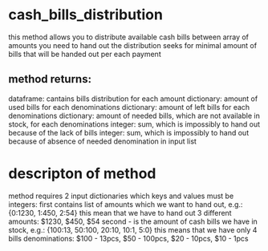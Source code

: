 # cash_bills_distribution
this method allows you to distribute available cash bills between array of amounts you need to hand out
the distribution seeks for minimal amount of bills that will be handed out per each payment

## method returns:
dataframe: cantains bills distribution for each amount
dictionary: amount of used bills for each denominations 
dictionary: amount of left bills for each denominations 
dictionary: amount of needed bills, which are not available in stock, for each denominations 
integer: sum, which is impossibly to hand out because of the lack of bills
integer: sum, which is impossibly to hand out because of absence of needed denomination in input list

# descripton of method
method requires 2 input dictionaries which keys and values must be integers: 
first contains list of amounts which we want to hand out, e.g.: {0:1230, 1:450, 2:54}
this mean that we have to hand out 3 different amounts: $1230, $450, $54
second - is the amount of cash bills we have in stock, e.g.: {100:13, 50:100, 20:10, 10:1, 5:0}
this means that we have only 4 bills denominations: $100 - 13pcs, $50 - 100pcs, $20 - 10pcs, $10 - 1pcs
